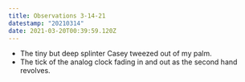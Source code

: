 ```yaml
---
title: Observations 3-14-21
datestamp: "20210314"
date: 2021-03-20T00:39:59.120Z
---
```

- The tiny but deep splinter Casey tweezed out of my palm.
- The tick of the analog clock fading in and out as the second hand revolves.